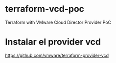 # terraform-vcd-poc
Terraform with VMware Cloud Director Provider PoC

# Instalar el provider vcd 
https://github.com/vmware/terraform-provider-vcd
